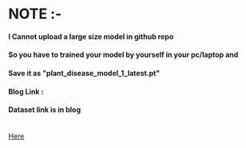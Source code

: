 # NOTE :-

#### I Cannot upload a large size model in github repo

#### So you have to trained your model by yourself in your pc/laptop and 

#### Save it as "plant_disease_model_1_latest.pt"

#### Blog Link :
<h4>Dataset link is in blog</h4><br>
<a href="https://medium.com/analytics-vidhya/plant-disease-detection-using-convolutional-neural-networks-and-pytorch-87c00c54c88f" target="_blank">Here</a>
